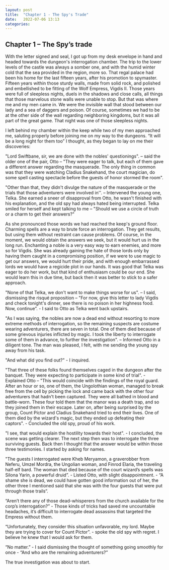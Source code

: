 ```yaml
---
layout: post
title:  "Chapter 1 - The Spy's Trade"
date:   2022-07-06 13:13
categories:
---
```

## Chapter 1 – The Spy’s trade
With the letter signed and seal, I got up from my desk envelope in hand and headed towards the dungeon's interrogation chamber. The trip to the lower levels of the castle was always a somber one, and with the humid winter cold that the sea provided in the region, more so. That regal palace had been his home for the last fifteen years, after his promotion to spymaster. Fifteen years within those sturdy walls, made from solid rock, and polished and embellished to be fitting of the Wolf Empress, Vigdis II. Those years were full of sleepless nights, duels in the shadows and close calls, all things that those marvelous stone walls were unable to stop. But that was where me and my men came in. We were the invisible wall that stood between our lady and a sea of daggers and poison. Of course, sometimes we had to be at the other side of the wall regarding neighboring kingdoms, but it was all part of the great game. That night was one of those sleepless nights. 

I left behind my chamber within the keep while two of my men approached me, saluting properly before joining me on my way to the dungeons. “It will be a long night for them too” I thought, as they began to lay on me their discoveries: 

"Lord Swiftbane, sir, we are done with the nobles' questionings". – said the older one of the pair, Otto – "They were eager to talk, but each of them gave a different answer regarding the masquerade. The only thing in common was that they were watching Cladius Snakehand, the court magician, do some spell casting spectacle before the guests of honor stormed the room".

"Other than that, they didn't divulge the nature of the masquerade or the trials that those adventurers were involved in''. – Intervened the young one, Telka. She earned a sneer of disapproval from Otto, he wasn't finished with his explanation, and the old spy had always hated being interrupted. Telka smiled for herself and kept talking to me – "Should we use a circle of truth or a charm to get their answers?"

As she pronounced those words we had reached the keep's ground floor. Charming spells are a way to brute force an interrogation. They get results, but using them without restraint can cause problems. Of course, in the moment, we would obtain the answers we seek, but it would hurt us in the long run. Enchanting a noble is a very easy way to earn enemies, and more so for Vigdis. She was already gaining the hate of those lords only by having them caught in a compromising position, if we were to use magic to get our answers, we would hurt their pride, and with enough embarrassed lords we would have a regicide plot in our hands. It was good that Telka was eager to do her work, but that kind of enthusiasm could be our end. She would learn this in due time, but back then it was better to stick to a safer approach.

"None of that Telka, we don't want to make things worse for us". – I said, dismissing the risqué proposition – "For now, give this letter to lady Vigdis and check tonight's dinner, see there is no poison in her highness food. Now, continue”. - I said to Otto as Telka went back upstairs.

"As I was saying, the nobles are now a dead end without resorting to more extreme methods of interrogation, so the remaining suspects are costume wearing adventurers, there are seven in total. One of them died because of some grievous injuries inflicted by magic. I took the liberty to interrogate some of them in advance, to further the investigation". – Informed Otto in a diligent tone. The man was pleased, I felt, with me sending the young spy away from his task.

"And what did you find out?" - I inquired.

"That three of these folks found themselves caged in the dungeon after the banquet. They were expecting to participate in some kind of trial". - Explained Otto – "This would coincide with the findings of the royal guard. After an hour or so, one of them, the Ungolothian woman, managed to break free from the cell by picking the lock and came back with the other four adventurers that hadn't been captured. They were all bathed in blood and battle-worn. These four told them that the manor was a death trap, and so they joined them in their escape. Later on, after being surprised by the group, Count Píctor and Cladius Snakehand tried to end their lives. One of them died by the wizard's magic, but they ended up defeating their captors". - Concluded the old spy, proud of his work.

"I see, that would explain the hostility towards their host". - I concluded, the scene was getting clearer. The next step then was to interrogate the three surviving guests. Back then I thought that the answer would be within those three testimonies. I started by asking for names.

"The guests I interrogated were Kheb Meryamon, a graverobber from Neferu, Umzel Mordra, the Ungolian woman, and Finrod Elaria, the traveling half-elf bard. The woman that died because of the court wizard’s spells was Silona Yarin, a powerful druid”. - Listed Otto, with slight disappointment. - “A shame she is dead, we could have gotten good information out of her, the other three I mentioned said that she was with the four guests that were put through those trails“.

“Aren’t there any of those dead-whisperers from the church available for the corp’s interrogation?” - Those kinds of tricks had saved me uncountable headaches, it’s difficult to interrogate dead assassins that targeted the Empress without them. 

“Unfortunately, they consider this situation unfavorable, my lord. Maybe they are trying to cover for Count Píctor”. - spoke the old spy with regret. I believe he knew that I would ask for them.

“No matter.” - I said dismissing the thought of something going smoothly for once - “And who are the remaining adventurers?”

The true investigation was about to start.